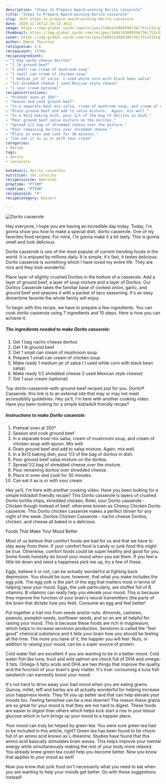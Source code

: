 ```yaml
---
description: "Steps to Prepare Award-winning Dorito casserole"
title: "Steps to Prepare Award-winning Dorito casserole"
slug: 1817-steps-to-prepare-award-winning-dorito-casserole
date: 2020-12-26T12:34:13.361Z
image: https://img-global.cpcdn.com/recipes/5484143809396736/751x532cq70/dorito-casserole-recipe-main-photo.jpg
thumbnail: https://img-global.cpcdn.com/recipes/5484143809396736/751x532cq70/dorito-casserole-recipe-main-photo.jpg
cover: https://img-global.cpcdn.com/recipes/5484143809396736/751x532cq70/dorito-casserole-recipe-main-photo.jpg
author: Mamie Thornton
ratingvalue: 4.6
reviewcount: 19386
recipeingredient:
- "1 bag nacho cheese doritos"
- "1 lb ground beef"
- "1 small can cream of mushroom soup"
- "1 small can cream of chicken soup"
- "1 medium jar of salsa  I used white corn with black bean salsa"
- "1/2 shredded cheese I used Mexican style cheese"
- "1 sour cream optional"
recipeinstructions:
- "Preheat oven at 350°"
- "Season and cook ground beef"
- "In a separate bowl mix salsa, cream of mushroom soup, and cream of chicken soup with spoon. Mix well."
- "Drain ground beef and add to salsa mixture.  Again, mix well."
- "In a 9x13 baking dish, pour 1/3 of the bag of doritos in dish."
- "Poor ground beef salsa mixture on the doritos."
- "Spread 1/2 bag of shredded cheese over the mixture."
- "Pour remaining doritos over shredded cheese."
- "Place in oven and cook for 30 minutes."
- "Can eat it as is or with sour cream"
categories:
- Recipe
tags:
- dorito
- casserole

katakunci: dorito casserole 
nutrition: 167 calories
recipecuisine: American
preptime: "PT38M"
cooktime: "PT50M"
recipeyield: "4"
recipecategory: Dessert

---
```



![Dorito casserole](https://img-global.cpcdn.com/recipes/5484143809396736/751x532cq70/dorito-casserole-recipe-main-photo.jpg)

Hey everyone, I hope you are having an incredible day today. Today, I'm gonna show you how to make a special dish, dorito casserole. One of my favorites food recipes. For mine, I'm gonna make it a bit tasty. This is gonna smell and look delicious.

Dorito casserole is one of the most popular of current trending foods in the world. It is enjoyed by millions daily. It is simple, it's fast, it tastes delicious. Dorito casserole is something which I have loved my entire life. They are nice and they look wonderful.

Place layer of slightly crushed Doritos in the bottom of a casserole. Add a layer of ground beef, a layer of soup mixture and a layer of Doritos. Our Doritos Casserole takes the familiar base of cooked onion, garlic, and ground beef and seasons it with a packet of taco seasoning. It&#39;s an easy dinnertime favorite the whole family will enjoy.


To begin with this recipe, we have to prepare a few ingredients. You can cook dorito casserole using 7 ingredients and 10 steps. Here is how you can achieve it.

<!--inarticleads1-->

##### The ingredients needed to make Dorito casserole:

1. Get 1 bag nacho cheese doritos
1. Get 1 lb ground beef
1. Get 1 small can cream of mushroom soup
1. Prepare 1 small can cream of chicken soup
1. Make ready 1 medium jar of salsa ( I used white corn with black bean salsa)
1. Make ready 1/2 shredded cheese (I used Mexican style cheese)
1. Get 1 sour cream (optional)


Top dorito-casserole-with-ground-beef recipes just for you. Dorito® Casserole. this link is to an external site that may or may not meet accessibility guidelines. Hey ya&#39;ll, I&#39;m here with another cooking video. Have you been looking for a simple kid/adult friendly recipe? 

<!--inarticleads2-->

##### Instructions to make Dorito casserole:

1. Preheat oven at 350°
1. Season and cook ground beef
1. In a separate bowl mix salsa, cream of mushroom soup, and cream of chicken soup with spoon. Mix well.
1. Drain ground beef and add to salsa mixture.  Again, mix well.
1. In a 9x13 baking dish, pour 1/3 of the bag of doritos in dish.
1. Poor ground beef salsa mixture on the doritos.
1. Spread 1/2 bag of shredded cheese over the mixture.
1. Pour remaining doritos over shredded cheese.
1. Place in oven and cook for 30 minutes.
1. Can eat it as is or with sour cream


Hey ya&#39;ll, I&#39;m here with another cooking video. Have you been looking for a simple kid/adult friendly recipe? This Dorito casserole is layers of crushed Dorito tortilla chips, shredded chicken, Rotel, sour Dorito casserole - Chicken though instead of beef. otherwise known as Cheesy Chicken Dorito casserole. This Dorito chicken casserole makes a perfect dinner for any night of the week. Doritos Chicken Casserole - nacho cheese Doritos, chicken, and cheese all baked in a delicious. 

Foods That Make Your Mood Better


Most of us believe that comfort foods are bad for us and that we have to stay away from them. If your comfort food is candy or junk food this might be true. Otherwise, comfort foods could be super healthy and good for you. Some foods honestly do boost your mood when you eat them. If you feel a little bit down and need a happiness pick me up, try a few of these.

Eggs, believe it or not, can be actually wonderful at fighting back depression. You should be sure, however, that what you make includes the egg yolk. The egg yolk is the part of the egg that matters most in terms of helping raise your mood. Eggs, the yolk particularly, are stuffed full of B vitamins. B vitamins can really help you elevate your mood. This is because they improve the function of your brain's neural transmitters (the parts of the brain that dictate how you feel). Consume an egg and feel better!

Put together a trail mix from seeds and/or nuts. Almonds, cashews, peanuts, pumpkin seeds, sunflower seeds, and so on are all helpful for raising your mood. This is because these foods are rich in magnesium, which helps to increase serotonin production. Serotonin is called the "feel good" chemical substance and it tells your brain how you should be feeling all the time. The more you have of it, the happier you will feel. Nuts, in addition to raising your mood, can be a super source of protein.

Cold water fish are excellent if you are wanting to be in a better mood. Cold water fish like tuna, trout and wild salmon are chock full of DHA and omega-3 fats. Omega-3 fatty acids and DHA are two things that improve the quality and the function of your brain's grey matter. It's true: consuming a tuna fish sandwich can earnestly boost your mood. 

It's not hard to drive away your bad mood when you are eating grains. Quinoa, millet, teff and barley are all actually wonderful for helping increase your happiness levels. They fill you up better and that can help elevate your moods too. Feeling famished can be a real downer! The reason these grains are so great for your mood is that they are not hard to digest. These foods are easier to digest than others which helps kick start a rise in your blood glucose which in turn brings up your mood to a happier place.

Your mood can truly be helped by green tea. You were sure green tea had to be included in this article, right? Green tea has been found to be chock-full of an amino acid known as L-theanine. Studies have found that this amino acid basically stimulates brain waves. This helps improve your mental energy while simultaneously making the rest of your body more relaxed. You already knew green tea could help you become better. Now you know that applies to your mood as well!

Now you know that junk food isn't necessarily what you need to eat when you are wanting to help your moods get better. Go  with  these suggestions  instead!

